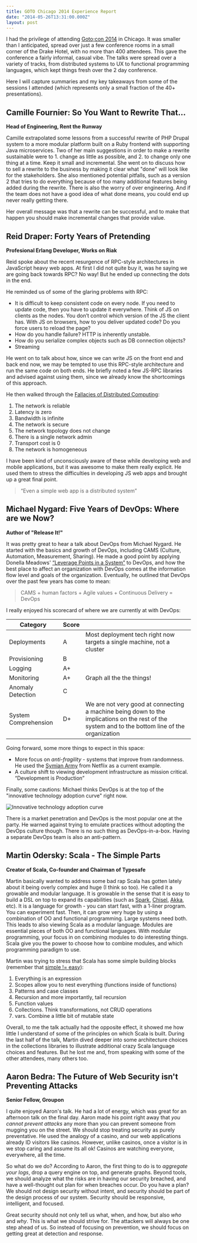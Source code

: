 ```yaml
---
title: GOTO Chicago 2014 Experience Report
date: "2014-05-26T13:31:00.000Z"
layout: post
---
```


I had the privilege of attending [Goto;con 2014](http://gotocon.com/chicago-2014/) in Chicago. It was smaller than I anticipated, spread over just a few conference rooms in a small corner of the Drake Hotel, with no more than 400 attendees. This gave the conference a fairly informal, casual vibe. The talks were spread over a variety of tracks, from distributed systems to UX to functional programming languages, which kept things fresh over the 2 day conference.

Here I will capture summaries and my key takeaways from some of the sessions I attended (which represents only a small fraction of the 40+ presentations).

<!-- more -->

## Camille Fournier: So You Want to Rewrite That…

**Head of Engineering, Rent the Runway**

Camille extrapolated some lessons from a successful rewrite of PHP Drupal system to a more modular platform built on a Ruby frontend with supporting Java microservices. Two of her main suggestions in order to make a rewrite sustainable were to 1. change as little as possible, and 2. to change only one thing at a time. Keep it small and incremental. She went on to discuss how to sell a rewrite to the business by making it clear what "done" will look like for the stakeholders. She also mentioned potential pitfalls, such as a version 2 that tries to do everything because of too many additional features being added during the rewrite. There is also the worry of over engineering. And if the team does not have a good idea of what done means, you could end up never really getting there.

Her overall message was that a rewrite can be successful, and to make that happen you should make incremental changes that provide value.

## Reid Draper: Forty Years of Pretending

**Profesional Erlang Developer, Works on Riak**

Reid spoke about the recent resurgence of RPC-style architectures in JavaScript heavy web apps. At first I did not quite buy it, was he saying we are going back towards RPC? No way! But he ended up connecting the dots in the end.

He reminded us of some of the glaring problems with RPC:

* It is difficult to keep consistent code on every node. If you need to update code, then you have to update it everywhere. Think of JS on clients as the nodes. You don’t control which version of the JS the client has. With JS on browsers, how to you deliver updated code? Do you force users to reload the page?
* How do you handle failure? HTTP is inherently unstable.
* How do you serialize complex objects such as DB connection objects?
* Streaming

He went on to talk about how, since we can write JS on the front end and back end now, we may be tempted to use this RPC-style architecture and run the same code on both ends. He briefly noted a few JS-RPC libraries and advised against using them, since we already know the shortcomings of this approach.

He then walked through the [Fallacies of Distributed Computing](http://en.wikipedia.org/wiki/Fallacies_of_Distributed_Computing):

1. The network is reliable
2. Latency is zero
3. Bandwidth is infinite
4. The network is secure
5. The network topology does not change
6. There is a single network admin
7. Transport cost is 0
8. The network is homogeneous

I have been kind of unconsciously aware of these while developing web and mobile applications, but it was awesome to make them really explicit. He used them to stress the difficulties in developing JS web apps and brought up a great final point.

> “Even a simple web app is a distributed system”

## Michael Nygard: Five Years of DevOps: Where are we Now?

**Author of "Release It!"**

It was pretty great to hear a talk about DevOps from Michael Nygard. He started with the basics and growth of DevOps, including CAMS (Culture, Automation, Measurement, Sharing). He made a good point by applying Donella Meadows' [“Leverage Points in a System”](http://www.donellameadows.org/archives/leverage-points-places-to-intervene-in-a-system/) to DevOps, and how the best place to affect an organization with DevOps comes at the information flow level and goals of the organization. Eventually, he outlined that DevOps over the past few years has come to mean:

> CAMS + human factors + Agile values + Continuous Delivery = DevOps

I really enjoyed his scorecard of where we are currently at with DevOps:

<table>
  <thead>
    <tr>
      <th>Category</th><th>Score</th><th></th>
    </tr>
  </thead>
  <tbody>
    <tr>
      <td>Deployments</td><td>A</td><td>Most deployment tech right now targets a single machine, not a cluster</td>
    </tr>
    <tr>
      <td>Provisioning</td><td>B</td><td></td>
    </tr>
    <tr>
      <td>Logging</td><td>A+</td><td></td>
    </tr>
    <tr>
      <td>Monitoring</td><td>A+</td><td>Graph all the the things!</td>
    </tr>
    <tr>
      <td>Anomaly Detection</td><td>C</td><td></td>
    </tr>
    <tr>
      <td>System Comprehension</td><td>D+</td><td>We are not very good at connecting a machine being down to the implications on the rest of the system and to the bottom line of the organization</td>
    </tr>
  </tbody>
</table>

Going forward, some more things to expect in this space:

* More focus on _anti-fragility_ - systems that improve from randomness. He used the [Symian Army](https://github.com/Netflix/SimianArmy) from Netflix as a current example.
* A culture shift to viewing development infrastructure as mission critical. “Development is Production”

Finally, some cautions:
Michael thinks DevOps is at the top of the "innovative technology adoption curve" right now.

![Innovative technology adoption curve](http://s9.postimg.org/8unpmxe2n/Technology_Adoption_Curve.png)

There is a market penetration and DevOps is the most popular one at the party. He warned against trying to emulate practices without adopting the DevOps culture though. There is no such thing as DevOps-in-a-box. Having a separate DevOps team is also an anti-pattern.

## Martin Odersky: Scala - The Simple Parts

**Creator of Scala, Co-founder and Chairman of Typesafe**

Martin basically wanted to address some bad rap Scala has gotten lately about it being overly complex and huge (I think so too). He called it a growable and modular language. It is growable in the sense that it is easy to build a DSL on top to expand its capabilities (such as [Spark](http://spark.apache.org/), [Chisel](https://chisel.eecs.berkeley.edu/), [Akka](http://akka.io/), etc). It is a language for growth - you can start fast, with a 1-liner program. You can experiment fast. Then, it can grow very huge by using a combination of OO and functional programming. Large systems need both. This leads to also viewing Scala as a modular language. Modules are essential pieces of both OO and functional languages. With modular programming, your focus in on combining modules to do interesting things. Scala give you the power to choose how to combine modules, and which programming paradigm to use.

Martin was trying to stress that Scala has some simple building blocks (remember that [simple != easy](http://www.infoq.com/presentations/Simple-Made-Easy)):

1. Everything is an expression
2. Scopes allow you to nest everything (functions inside of functions)
3. Patterns and case classes
4. Recursion and more importantly, tail recursion
5. Function values
6. Collections. Think transformations, not CRUD operations
7. vars. Combine a little bit of mutable state

Overall, to me the talk actually had the opposite effect, it showed me how little I understand of some of the principles on which Scala is built. During the last half of the talk, Martin dived deeper into some architecture choices in the collections libraries to illustrate additional crazy Scala language choices and features. But he lost me and, from speaking with some of the other attendees, many others too.

## Aaron Bedra: The Future of Web Security isn't Preventing Attacks

**Senior Fellow, Groupon**

I quite enjoyed Aaron's talk. He had a lot of energy, which was great for an afternoon talk on the final day. Aaron made his point right away that _you cannot prevent attacks_ any more than you can prevent someone from mugging you on the street. We should stop treating security as purely preventative. He used the analogy of a casino, and our web applications already ID visitors like casinos. However, unlike casinos, once a visitor is in we stop caring and assume its all ok! Casinos are watching everyone, everywhere, all the time.

So what do we do? According to Aaron, the first thing to do is to _aggregate your logs_, drop a query engine on top, and generate graphs. Beyond tools, we should analyze what the risks are in having our security breached, and have a well-thought out plan for when breaches occur. Do you have a plan? We should not design security without intent, and security should be part of the design process of our system. Security should be responsive, intelligent, and focused.

Great security should not only tell us what, when, and how, but also _who_ and _why_. This is what we should strive for. The attackers will always be one step ahead of us. So instead of focusing on prevention, we should focus on getting great at detection and response.
